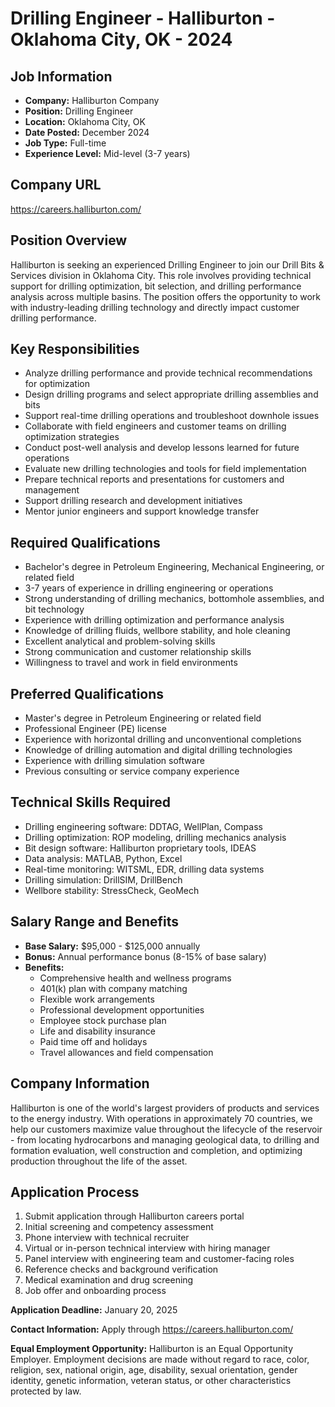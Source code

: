 # Drilling Engineer - Halliburton - Oklahoma City, OK - 2024

## Job Information
- **Company:** Halliburton Company
- **Position:** Drilling Engineer
- **Location:** Oklahoma City, OK
- **Date Posted:** December 2024
- **Job Type:** Full-time
- **Experience Level:** Mid-level (3-7 years)

## Company URL
https://careers.halliburton.com/

## Position Overview
Halliburton is seeking an experienced Drilling Engineer to join our Drill Bits & Services division in Oklahoma City. This role involves providing technical support for drilling optimization, bit selection, and drilling performance analysis across multiple basins. The position offers the opportunity to work with industry-leading drilling technology and directly impact customer drilling performance.

## Key Responsibilities
- Analyze drilling performance and provide technical recommendations for optimization
- Design drilling programs and select appropriate drilling assemblies and bits
- Support real-time drilling operations and troubleshoot downhole issues
- Collaborate with field engineers and customer teams on drilling optimization strategies
- Conduct post-well analysis and develop lessons learned for future operations
- Evaluate new drilling technologies and tools for field implementation
- Prepare technical reports and presentations for customers and management
- Support drilling research and development initiatives
- Mentor junior engineers and support knowledge transfer

## Required Qualifications
- Bachelor's degree in Petroleum Engineering, Mechanical Engineering, or related field
- 3-7 years of experience in drilling engineering or operations
- Strong understanding of drilling mechanics, bottomhole assemblies, and bit technology
- Experience with drilling optimization and performance analysis
- Knowledge of drilling fluids, wellbore stability, and hole cleaning
- Excellent analytical and problem-solving skills
- Strong communication and customer relationship skills
- Willingness to travel and work in field environments

## Preferred Qualifications
- Master's degree in Petroleum Engineering or related field
- Professional Engineer (PE) license
- Experience with horizontal drilling and unconventional completions
- Knowledge of drilling automation and digital drilling technologies
- Experience with drilling simulation software
- Previous consulting or service company experience

## Technical Skills Required
- Drilling engineering software: DDTAG, WellPlan, Compass
- Drilling optimization: ROP modeling, drilling mechanics analysis
- Bit design software: Halliburton proprietary tools, IDEAS
- Data analysis: MATLAB, Python, Excel
- Real-time monitoring: WITSML, EDR, drilling data systems
- Drilling simulation: DrillSIM, DrillBench
- Wellbore stability: StressCheck, GeoMech

## Salary Range and Benefits
- **Base Salary:** $95,000 - $125,000 annually
- **Bonus:** Annual performance bonus (8-15% of base salary)
- **Benefits:**
  - Comprehensive health and wellness programs
  - 401(k) plan with company matching
  - Flexible work arrangements
  - Professional development opportunities
  - Employee stock purchase plan
  - Life and disability insurance
  - Paid time off and holidays
  - Travel allowances and field compensation

## Company Information
Halliburton is one of the world's largest providers of products and services to the energy industry. With operations in approximately 70 countries, we help our customers maximize value throughout the lifecycle of the reservoir - from locating hydrocarbons and managing geological data, to drilling and formation evaluation, well construction and completion, and optimizing production throughout the life of the asset.

## Application Process
1. Submit application through Halliburton careers portal
2. Initial screening and competency assessment
3. Phone interview with technical recruiter
4. Virtual or in-person technical interview with hiring manager
5. Panel interview with engineering team and customer-facing roles
6. Reference checks and background verification
7. Medical examination and drug screening
8. Job offer and onboarding process

**Application Deadline:** January 20, 2025

**Contact Information:** Apply through https://careers.halliburton.com/

**Equal Employment Opportunity:** Halliburton is an Equal Opportunity Employer. Employment decisions are made without regard to race, color, religion, sex, national origin, age, disability, sexual orientation, gender identity, genetic information, veteran status, or other characteristics protected by law.